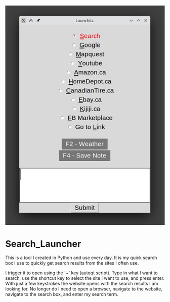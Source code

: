 ![Pokedex for Real Life](preview.jpg)
# Search_Launcher
This is a  tool I created in Python and use every day.
It is my quick search box I use to quickly get search results from the sites I often use.  

I trigger it to open using the '~' key (autoqt script).  Type in what I want to search, use the shortcut key to select the site I want to use, and press enter.  With just a few keystrokes the website opens with the search results I am looking for.  No longer do I need to open a browser, navigate to the website, navigate to the search box, and enter my search term.
